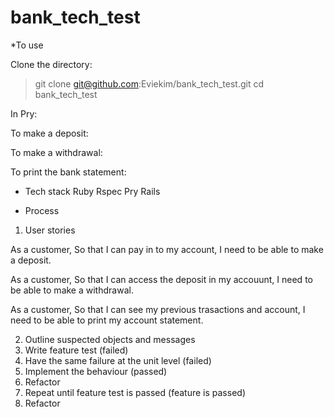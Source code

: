 # bank_tech_test

*To use

Clone the directory:

> git clone git@github.com:Eviekim/bank_tech_test.git
> cd bank_tech_test

In Pry:

To make a deposit:

To make a withdrawal:

To print the bank statement: 

* Tech stack
Ruby
Rspec
Pry
Rails

* Process

1. User stories

As a customer,
So that I can pay in to my account,
I need to be able to make a deposit.

As a customer,
So that I can access the deposit in my accouunt,
I need to be able to make a withdrawal.

As a customer,
So that I can see my previous trasactions and account,
I need to be able to print my account statement.

2. Outline suspected objects and messages
3. Write feature test (failed)
4. Have the same failure at the unit level (failed)
5. Implement the behaviour (passed)
6. Refactor
7. Repeat until feature test is passed (feature is passed)
8. Refactor

